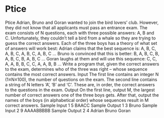 # Ptice
Ptice Adrian, Bruno and Goran wanted to join the bird lovers’ club. However, they did not know that all applicants must pass an entrance exam. The exam consists of N questions, each with three possible answers: A, B and C.  Unfortunately, they couldn’t tell a bird from a whale so they are trying to guess the correct answers. Each of the three boys has a theory of what set of answers will work best:  Adrian claims that the best sequence is: A, B, C, A, B, C, A, B, C, A, B, C ...  Bruno is convinced that this is better: B, A, B, C, B, A, B, C, B, A, B, C ...  Goran laughs at them and will use this sequence: C, C, A, A, B, B, C, C, A, A, B, B ...  Write a program that, given the correct answers to the exam, determines who of the three was right – whose sequence contains the most correct answers.  Input The first line contains an integer N (1≤N≤100), the number of questions on the exam.  The second line contains a string of N letters ‘A’, ‘B’ and ‘C’. These are, in order, the correct answers to the questions in the exam.  Output On the first line, output M, the largest number of correct answers one of the three boys gets.  After that, output the names of the boys (in alphabetical order) whose sequences result in M correct answers.  Sample Input 1 5  BAACC  Sample Output 1 3  Bruno  Sample Input 2 9  AAAABBBBB  Sample Output 2 4  Adrian  Bruno  Goran
